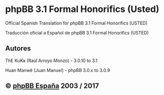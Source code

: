 phpBB 3.1 Formal Honorifics (Usted)
================================

Official Spanish Translation for phpBB 3.1 Formal Honorifics (USTED)

Traducción oficial a Español de phpBB 3.1 Formal Honorifics (USTED)

## Autores
ThE KuKa (Raúl Arroyo Monzo) - 3.0.10 to 3.1

Huan Manwë (Juan Manuel) - phpBB 3.0.x to 3.0.9

## © [phpBB España](http://www.phpbb-es.com) 2003 / 2017
